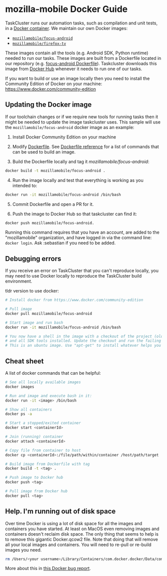 # mozilla-mobile Docker Guide
TaskCluster runs our automation tasks, such as compilation and unit tests, in a [Docker container](https://en.wikipedia.org/wiki/Docker_(software)). We maintain our own Docker images:
- [`mozillamobile/focus-android`](https://hub.docker.com/r/mozillamobile/focus-android/)
- [`mozillamobile/firefox-tv`](https://hub.docker.com/r/mozillamobile/firefox-tv/)

 These images contain all the tools (e.g. Android SDK, Python runtime) needed to run our tasks. These images are built from a Dockerfile located in our repository (e.g. [focus-android Dockerfile](https://github.com/mozilla-mobile/focus-android/blob/master/tools/docker/Dockerfile)). Taskcluster downloads this image from [Docker Hub](https://hub.docker.com/) whenever it needs to run one of our tasks.

If you want to build or use an image locally then you need to install the Community Edition of Docker on your machine:
https://www.docker.com/community-edition

## Updating the Docker image
If our toolchain changes or if we require new tools for running tasks then it might be needed to update the image taskcluster uses. This sample will use the `mozillamobile/focus-android` docker image as an example:

1. Install Docker Community Edition on your machine

2. Modify [Dockerfile](https://github.com/mozilla-mobile/focus-android/blob/master/tools/docker/Dockerfile). See [Dockerfile reference](https://docs.docker.com/engine/reference/builder/) for a list of commands that can be used to build an image.

3. Build the Dockerfile locally and tag it _mozillamobile/focus-android_:

```bash
docker build -t mozillamobile/focus-android .
```

4. Run the image locally and test that everything is working as you intended to:

```bash
docker run -it mozillamobile/focus-android /bin/bash
```

5. Commit Dockerfile and open a PR for it.

6. Push the image to Docker Hub so that taskcluster can find it:

```bash
docker push mozillamobile/focus-android.
```

Running this command requires that you have an account, are added to the "mozillamobile" organization, and have logged in via the command line: `docker login`. Ask :sebastian if you need to be added.

## Debugging errors
If you receive an error on TaskCluster that you can't reproduce locally, you may need to use Docker locally to reproduce the TaskCluster build environment.

tldr version to use docker:
```sh
# Install docker from https://www.docker.com/community-edition

# Pull image
docker pull mozillamobile/focus-android

# Start image and run bash
docker run -it mozillamobile/focus-android /bin/bash

# You now have a shell in the image with a checkout of the project (old)
# and all SDK tools installed. Update the checkout and run the failing command.
# This is an ubuntu image. Use "apt-get" to install whatever helps you (e.g. vim)
```

## Cheat sheet
A list of docker commands that can be helpful:

```sh
# See all locally available images
docker images

# Run and image and execute bash in it:
docker run -it <image> /bin/bash

# Show all containers
docker ps -a

# Start a stopped/exited container
docker start <containerId>

# Join (running) container
docker attach <containerId>

# Copy file from container to host
docker cp <containerId>:/file/path/within/container /host/path/target

# Build image from Dockerfile with tag
docker build -t <tag> .

# Push image to Docker hub
docker push <tag>

# Pull image from Docker hub
docker pull <tag>
```

## Help. I'm running out of disk space
Over time Docker is using a lot of disk space for all the images and containers you have started. At least on MacOS even removing images and containers doesn't reclaim disk space. The only thing that seems to help is to remove this gigantic Docker.qcow2 file. Note that doing that will remove all your local images and containers. You will need to re-pull or re-build images you need.

```bash
rm /Users/<your username>/Library/Containers/com.docker.docker/Data/com.docker.driver.amd64-linux/Docker.qcow2
```

More about this in [this Docker bug report](https://github.com/docker/for-mac/issues/371).
